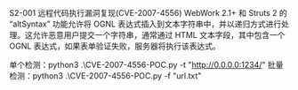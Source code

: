 
S2-001 远程代码执行漏洞复现(CVE-2007-4556)
WebWork 2.1+ 和 Struts 2 的 “altSyntax” 功能允许将 OGNL 表达式插入到文本字符串中，并以递归方式进行处理。这允许恶意用户提交一个字符串，通常通过 HTML 文本字段，其中包含一个 OGNL 表达式，如果表单验证失败，服务器将执行该表达式。

单个检测：python3 .\CVE-2007-4556-POC.py -t "http://0.0.0.0:1234/"
批量检测：python3 .\CVE-2007-4556-POC.py -f "url.txt"
